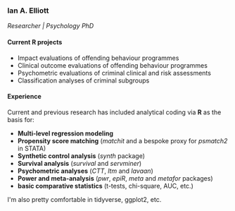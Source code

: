 ### Ian A. Elliott<br>
*Researcher | Psychology PhD*  

#### Current R projects<br>
- Impact evaluations of offending behaviour programmes  
- Clinical outcome evaluations of offending behaviour programmes  
- Psychometric evaluations of criminal clinical and risk assessments  
- Classification analyses of criminal subgroups  

#### Experience<br>
Current and previous research has included analytical coding via **R** as the basis for:  
- **Multi-level regression modeling**  
- **Propensity score matching** (*matchit* and a bespoke proxy for *psmatch2* in STATA)  
- **Synthetic control analysis**  (*synth* package)  
- **Survival analysis** (*survival* and *servminer*)
- **Psychometric analyses** (*CTT*, *ltm* and *lavaan*)  
- **Power and meta-analysis** (*pwr*, *epiR*, *meta* and *metafor* packages)  
- **basic comparative statistics** (t-tests, chi-square, AUC, etc.)  

I'm also pretty comfortable in tidyverse, ggplot2, etc.  
